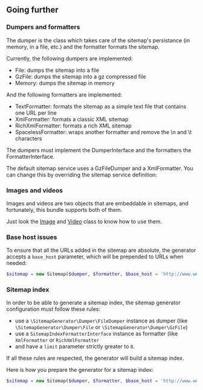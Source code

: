 ## Going further

### Dumpers and formatters

The dumper is the class which takes care of the sitemap's persistance (in
memory, in a file, etc.) and the formatter formats the sitemap.

Currently, the following dumpers are implemented:

  * File: dumps the sitemap into a file
  * GzFile: dumps the sitemap into a gz compressed file
  * Memory: dumps the sitemap in memory

And the following formatters are implemented:

  * TextFormatter: formats the sitemap as a simple text file that contains one URL per line
  * XmlFormatter: formats a classic XML sitemap
  * RichXmlFormatter: formats a rich XML sitemap
  * SpacelessFormatter: wraps another formatter and remove the \n and \t characters

The dumpers must implement the DumperInterface and the formatters the
FormatterInterface.

The default sitemap service uses a GzFileDumper and a XmlFormatter. You can
change this by overriding the sitemap service definition:

### Images and videos

Images and videos are two objects that are embeddable in sitemaps, and
fortunately, this bundle supports both of them.

Just look the [Image](https://github.com/K-Phoen/SitemapGenerator/blob/master/Entity/Image.php) and [Video](https://github.com/K-Phoen/SitemapGenerator/blob/master/Entity/Video.php) class to know how to use them.

### Base host issues

To ensure that all the URLs added in the sitemap are absolute, the generator
accepts a `base_host` parameter, which will be prepended to URLs when needed:

```php
$sitemap = new Sitemap($dumper, $formatter, $base_host = 'http://www.website.com');
```

### Sitemap index

In order to be able to generate a sitemap index, the sitemap generator
configuration must follow these rules:

  * use a `\SitemapGenerator\Dumper\FileDumper` instance as dumper (like
    `\SitemapGenerator\Dumper\File` or `\SitemapGenerator\Dumper\GzFile`)
  * use a `SitemapIndexFormatterInterface` instance as formatter (like
    `XmlFormatter` or `RichXmlFormatter`
  * and have a `limit` parameter strictly greater to `0`.

If all these rules are respected, the generator will build a sitemap index.

Here is how you prepare the generator for a sitemap index:

```php
$sitemap = new Sitemap($dumper, $formatter, $base_host = 'http://www.website.com', $sitemapIndexBaseHost = 'http://www.website.com/sitemap', $limit = 50000);
```
